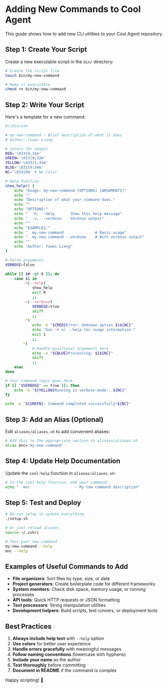 # Adding New Commands to Cool Agent

This guide shows how to add new CLI utilities to your Cool Agent repository.

## Step 1: Create Your Script

Create a new executable script in the `bin/` directory:

```bash
# Create the script file
touch bin/my-new-command

# Make it executable
chmod +x bin/my-new-command
```

## Step 2: Write Your Script

Here's a template for a new command:

```bash
#!/bin/zsh

# my-new-command - Brief description of what it does
# Author: Yuwei Liang

# Colors for output
RED='\033[0;31m'
GREEN='\033[0;32m'
YELLOW='\033[1;33m'
BLUE='\033[0;34m'
NC='\033[0m' # No Color

# Help function
show_help() {
    echo "Usage: my-new-command [OPTIONS] [ARGUMENTS]"
    echo ""
    echo "Description of what your command does."
    echo ""
    echo "OPTIONS:"
    echo "  -h, --help       Show this help message"
    echo "  -v, --verbose    Verbose output"
    echo ""
    echo "EXAMPLES:"
    echo "  my-new-command              # Basic usage"
    echo "  my-new-command --verbose    # With verbose output"
    echo ""
    echo "Author: Yuwei Liang"
}

# Parse arguments
VERBOSE=false

while [[ $# -gt 0 ]]; do
    case $1 in
        -h|--help)
            show_help
            exit 0
            ;;
        -v|--verbose)
            VERBOSE=true
            shift
            ;;
        -*)
            echo -e "${RED}Error: Unknown option $1${NC}"
            echo "Use -h or --help for usage information."
            exit 1
            ;;
        *)
            # Handle positional arguments here
            echo -e "${BLUE}Processing: $1${NC}"
            shift
            ;;
    esac
done

# Your command logic goes here
if [[ "$VERBOSE" == true ]]; then
    echo -e "${YELLOW}Running in verbose mode...${NC}"
fi

echo -e "${GREEN}✓ Command completed successfully!${NC}"
```

## Step 3: Add an Alias (Optional)

Edit `aliases/aliases.sh` to add convenient aliases:

```bash
# Add this to the appropriate section in aliases/aliases.sh
alias mnc='my-new-command'
```

## Step 4: Update Help Documentation

Update the `cool-help` function in `aliases/aliases.sh`:

```bash
# In the cool-help function, add your command:
echo "  mnc                    - My new command description"
```

## Step 5: Test and Deploy

```bash
# Re-run setup to update everything
./setup.sh

# Or just reload aliases
source ~/.zshrc

# Test your new command
my-new-command --help
mnc --help
```

## Examples of Useful Commands to Add

- **File organizers**: Sort files by type, size, or date
- **Project generators**: Create boilerplate code for different frameworks
- **System monitors**: Check disk space, memory usage, or running processes
- **API tools**: Quick HTTP requests or JSON formatting
- **Text processors**: String manipulation utilities
- **Development helpers**: Build scripts, test runners, or deployment tools

## Best Practices

1. **Always include help text** with `--help` option
2. **Use colors** for better user experience
3. **Handle errors gracefully** with meaningful messages
4. **Follow naming conventions** (lowercase with hyphens)
5. **Include your name** as the author
6. **Test thoroughly** before committing
7. **Document in README** if the command is complex

Happy scripting! 🚀